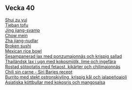## Vecka 40

  <a href="recipes/asiatiskt/shui-zu-yui.html" title="">Shui zu yui</a><br/><a href="recipes/asiatiskt/tieban-tofu.html" title="">Tieban tofu</a><br/><a href="recipes/asiatiskt/jing-jiang-svamp.html" title="">Jing jiang-svamp</a><br/><a href="recipes/asiatiskt/chow-mein.html" title="">Chow mein</a><br/><a href="recipes/asiatiskt/zha-jiang-nudlar.html" title="">Zha jiang-nudlar</a><br/><a href="recipes/vegetariskt/broken-sushi.html" title="">Broken sushi</a><br/><a href="recipes/vegetariskt/mexican-rice-bowl.html" title="">Mexican rice bowl</a><br/><a href="recipes/fisk/sesampanerad-lax-med-ponzumajonnas-och-krispig-sallad.html" title="">Sesampanerad lax med ponzumajonnäs och krispig sallad</a><br/>[Thailändsk lax i ugn med kokosmjölk, lime och ingefära](/recipes/fisk/thailandsk-lax-i-ugn-med-kokosmjolk-lime-och-ingefara.md)<br/>[Rostad sötpotatis med fetaost, kikärter och chilimajonnäs](/recipes/vegetariskt/rostad-sotpotatis-med-fetaost-kikarter-och-chilimajonnas.md)<br/>[Chili sin carne - Siri Barjes recept](/recipes/vegetariskt/chili-sin-carne---siri-barjes-recept.md)<br/>[Burrito med stekt ostronskivling, krispig kål och jalapeñoaioli](/recipes/vegetariskt/burrito-med-stekt-ostronskivling-krispig-kal-och-jalapeñoaioli.md)<br/>[Asiatiska köttbullar med kokosris och mangosalsa](/recipes/asiatiskt/asiatiska-kottbullar-med-kokosris-och-mangosalsa.md)
